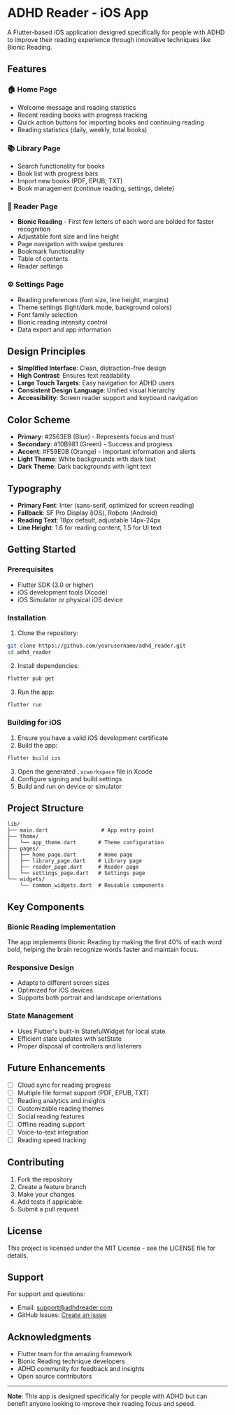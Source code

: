 # ADHD Reader - iOS App

A Flutter-based iOS application designed specifically for people with ADHD to improve their reading experience through innovative techniques like Bionic Reading.

## Features

### 🏠 Home Page

- Welcome message and reading statistics
- Recent reading books with progress tracking
- Quick action buttons for importing books and continuing reading
- Reading statistics (daily, weekly, total books)

### 📚 Library Page

- Search functionality for books
- Book list with progress bars
- Import new books (PDF, EPUB, TXT)
- Book management (continue reading, settings, delete)

### 📖 Reader Page

- **Bionic Reading** - First few letters of each word are bolded for faster recognition
- Adjustable font size and line height
- Page navigation with swipe gestures
- Bookmark functionality
- Table of contents
- Reader settings

### ⚙️ Settings Page

- Reading preferences (font size, line height, margins)
- Theme settings (light/dark mode, background colors)
- Font family selection
- Bionic reading intensity control
- Data export and app information

## Design Principles

- **Simplified Interface**: Clean, distraction-free design
- **High Contrast**: Ensures text readability
- **Large Touch Targets**: Easy navigation for ADHD users
- **Consistent Design Language**: Unified visual hierarchy
- **Accessibility**: Screen reader support and keyboard navigation

## Color Scheme

- **Primary**: #2563EB (Blue) - Represents focus and trust
- **Secondary**: #10B981 (Green) - Success and progress
- **Accent**: #F59E0B (Orange) - Important information and alerts
- **Light Theme**: White backgrounds with dark text
- **Dark Theme**: Dark backgrounds with light text

## Typography

- **Primary Font**: Inter (sans-serif, optimized for screen reading)
- **Fallback**: SF Pro Display (iOS), Roboto (Android)
- **Reading Text**: 18px default, adjustable 14px-24px
- **Line Height**: 1.6 for reading content, 1.5 for UI text

## Getting Started

### Prerequisites

- Flutter SDK (3.0 or higher)
- iOS development tools (Xcode)
- iOS Simulator or physical iOS device

### Installation

1. Clone the repository:

```bash
git clone https://github.com/yourusername/adhd_reader.git
cd adhd_reader
```

2. Install dependencies:

```bash
flutter pub get
```

3. Run the app:

```bash
flutter run
```

### Building for iOS

1. Ensure you have a valid iOS development certificate
2. Build the app:

```bash
flutter build ios
```

3. Open the generated `.xcworkspace` file in Xcode
4. Configure signing and build settings
5. Build and run on device or simulator

## Project Structure

```
lib/
├── main.dart                 # App entry point
├── theme/
│   └── app_theme.dart       # Theme configuration
├── pages/
│   ├── home_page.dart       # Home page
│   ├── library_page.dart    # Library page
│   ├── reader_page.dart     # Reader page
│   └── settings_page.dart   # Settings page
└── widgets/
    └── common_widgets.dart  # Reusable components
```

## Key Components

### Bionic Reading Implementation

The app implements Bionic Reading by making the first 40% of each word bold, helping the brain recognize words faster and maintain focus.

### Responsive Design

- Adapts to different screen sizes
- Optimized for iOS devices
- Supports both portrait and landscape orientations

### State Management

- Uses Flutter's built-in StatefulWidget for local state
- Efficient state updates with setState
- Proper disposal of controllers and listeners

## Future Enhancements

- [ ] Cloud sync for reading progress
- [ ] Multiple file format support (PDF, EPUB, TXT)
- [ ] Reading analytics and insights
- [ ] Customizable reading themes
- [ ] Social reading features
- [ ] Offline reading support
- [ ] Voice-to-text integration
- [ ] Reading speed tracking

## Contributing

1. Fork the repository
2. Create a feature branch
3. Make your changes
4. Add tests if applicable
5. Submit a pull request

## License

This project is licensed under the MIT License - see the LICENSE file for details.

## Support

For support and questions:

- Email: support@adhdreader.com
- GitHub Issues: [Create an issue](https://github.com/yourusername/adhd_reader/issues)

## Acknowledgments

- Flutter team for the amazing framework
- Bionic Reading technique developers
- ADHD community for feedback and insights
- Open source contributors

---

**Note**: This app is designed specifically for people with ADHD but can benefit anyone looking to improve their reading focus and speed.
